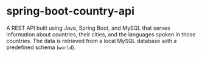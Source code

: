 # spring-boot-country-api
A REST API built using Java, Spring Boot, and MySQL that serves information about countries, their cities, and the languages spoken in those countries. The data is retrieved from a local MySQL database with a predefined schema (`world`).
